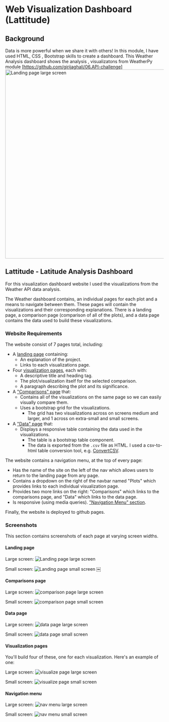 # Web Visualization Dashboard (Lattitude)

## Background

Data is more powerful when we share it with others! In this module, I have used HTML, CSS , Bootstrap skills to create a dashboard.
This Weather Analysis dashboard shows the analysis , visualizatons from WeatherPy module [https://github.com/girijaghali/06.API-challenge] 
<img alt="Landing page large screen" src="Images/GG_landing-lg.png" width=600>

## Lattitude - Latitude Analysis Dashboard 

For this visualization dashboard website I used the visualizations from the Weather API data analysis.  

The Weather dashboard contains, an individual pages for each plot and a means to navigate between them. These pages will contain the visualizations and their corresponding explanations. There is a landing page, a comparison page (comparison of all of the plots), and a data page contains the data used to build these visualizations.

### Website Requirements

The website  consist of 7 pages total, including:

* A [landing page](#landing-page) containing:
  * An explanation of the project.
  * Links to each visualizations page.
* Four [visualization pages](#visualization-pages), each with:
  * A descriptive title and heading tag.
  * The plot/visualization itself for the selected comparison.
  * A paragraph describing the plot and its significance.
* A ["Comparisons" page](#comparisons-page) that:
  * Contains all of the visualizations on the same page so we can easily visually compare them.
  * Uses a bootstrap grid for the visualizations.
    * The grid has two visualizations across on screens medium and larger, and 1 across on extra-small and small screens.
* A ["Data" page](#data-page) that:
  * Displays a responsive table containing the data used in the visualizations.
    * The table  is a bootstrap table component.
    * The data is exported from the `.csv` file as HTML. I used a csv-to-html table conversion tool, e.g. [ConvertCSV](http://www.convertcsv.com/csv-to-html.htm).

The website contains a navigation menu, at the top of every page:

* Has the name of the site on the left of the nav which allows users to return to the landing page from any page.
* Contains a dropdown on the right of the navbar named "Plots" which provides links to each individual visualization page.
* Provides two more links on the right: "Comparisons" which links to the comparisons page, and "Data" which links to the data page.
* Is responsive (using media queries).  ["Navigation Menu" section](#navigation-menu).

Finally, the website is deployed to github pages.


### Screenshots

This section contains screenshots of each page at varying screen widths. 

#### Landing page

Large screen:
![Landing page large screen](Images/GG_landing-lg.png)

Small screen:
![Landing page small screen](Images/GG_landing-sm.png)
￼

#### Comparisons page

Large screen:
![comparison page large screen](Images/GG_comparison-lg.png)

Small screen:
![comparison page small screen](Images/GG_comparison-sm.png)

#### Data page

Large screen:
![data page large screen](Images/GG_data-lg.png)

Small screen:
![data page small screen](Images/GG_data-sm.png)

#### Visualization pages

You'll build four of these, one for each visualization. Here's an example of one:

Large screen:
![visualize page large screen](Images/GG_visualize-lg.png)

Small screen:
![visualize page small screen](Images/GG_visualize-sm.png)

#### Navigation menu

Large screen:
![nav menu large screen](Images/GG_nav-lg.png)

Small screen:
![nav menu small screen](Images/GG_nav-sm.png)
